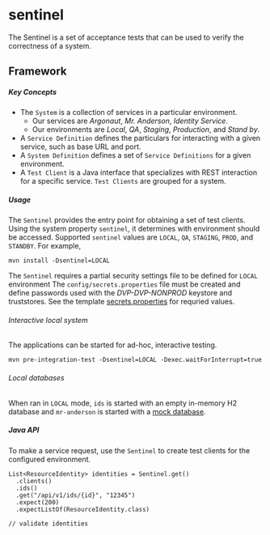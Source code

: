 # sentinel

The Sentinel is a set of acceptance tests that can be used to verify the correctness of a system.


## Framework
##### Key Concepts
- The `System` is a collection of services in a particular environment. 
  - Our services are _Argonaut_, _Mr. Anderson_, _Identity Service_.
  - Our environments are _Local_, _QA_, _Staging_, _Production_, and _Stand by_.
- A `Service Definition` defines the particulars for interacting with a given service, such as base
  URL and port.
- A `System Definition` defines a set of `Service Definitions` for a given environment.
- A `Test Client` is a Java interface that specializes with REST interaction for a specific
  service. `Test Clients` are grouped for a system.


##### Usage

The `Sentinel` provides the entry point for obtaining a set of test clients. Using the system
property `sentinel`, it determines with environment should be accessed. 
Supported `sentinel` values are `LOCAL`, `QA`, `STAGING`, `PROD`, and `STANDBY`. 
For example, 

```
mvn install -Dsentinel=LOCAL
```

The `Sentinel` requires a partial security settings file to be defined for `LOCAL` environment
The `config/secrets.properties` file must be created and define passwords used with the
_DVP-DVP-NONPROD_ keystore and truststores. 
See the template [secrets.properties](src/test/config/secrets.properties) for requried values.

###### Interactive local system
The applications can be started for ad-hoc, interactive testing.

```
mvn pre-integration-test -Dsentinel=LOCAL -Dexec.waitForInterrupt=true
```

###### Local databases

When ran in `LOCAL` mode, `ids` is started with an empty in-memory H2 database and `mr-anderson`
is started with a [mock database](mock-database.md).


##### Java API
To make a service request, use the `Sentinel` to create test clients for the configured environment.

```
List<ResourceIdentity> identities = Sentinel.get()
  .clients()
  .ids()
  .get("/api/v1/ids/{id}", "12345")
  .expect(200)
  .expectListOf(ResourceIdentity.class)

// validate identities
```

